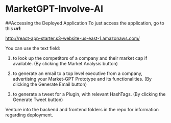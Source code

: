 # MarketGPT-Involve-AI

##Accessing the Deployed Application
To just access the application, go to this ***url***:

<http://react-app-starter.s3-website-us-east-1.amazonaws.com/>

You can use the text field:

1. to look up the competitors of a company and their market cap if available. (By clicking the Market Analysis button)

2. to generate an email to a top level executive from a company, advertising your Market-GPT Prototype and its functionalities. (By clicking the Generate Email button)

3. to generate a tweet for a Plugin, with relevant HashTags. (By clicking the Generate Tweet button)


Venture into the backend and frontend folders in the repo for information regarding deployment.
